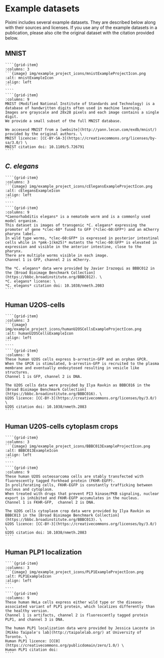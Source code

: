 # Example datasets

Piximi includes several example datasets.
They are described below along with their sources and licenses.
If you use any of the example datasets in a publication, please also cite the original dataset with the citation provided below.

## MNIST

`````{grid}
````{grid-item}
:columns: 3
```{image} img/example_project_icons/mnistExampleProjectIcon.png
:alt: mnistExampleIcon
:align: left
```
````
````{grid-item}
:columns: 9
MNIST (Modified National Institute of Standards and Technology) is a database of handwritten digits often used in machine learning.
Images are grayscale and 28x28 pixels and each image contains a single digit.
We provide a small subset of the full MNIST database.

We accesesd MNIST from a [website](http://yann.lecun.com/exdb/mnist/) provided by the original authors. \
MNIST licencse: [CC-BY-SA-3](https://creativecommons.org/licenses/by-sa/3.0/) \
MNIST citation doi: 10.1109/5.726791
````
`````

## *C. elegans*

`````{grid}
````{grid-item}
:columns: 3
```{image} img/example_project_icons/cElegansExampleProjectIcon.png
:alt: cElegansExampleIcon
:align: left
```
````
````{grid-item}
:columns: 9
*Caenorhabditis elegans* is a nematode worm and is a commonly used model organism.
This dataset is images of transgenic *C. elegans* expressing the promoter of gene *clec-60* fused to GFP (*clec-60:GFP*) and an mCherry pharynx label.
In wild type worms, *clec-60:GFP* is expressed in posterior intestinal cells while in *pmk-1(km25)* mutants the *clec-60:GFP* is elevated in expression and visible in the anterior intestine, close to the pharynx.
There are multiple worms visible in each image.
Channel 1 is GFP, channel 2 is mCherry.

The *C. elegans* data were provided by Javier Irazoqui as BBBC012 in the [Broad Bioimage Benchmark Collection](https://bbbc.broadinstitute.org/BBBC012). \
*C. elegans* license: \
*C. elegans* citation doi: 10.1038/nmeth.2083
````
`````

## Human U2OS-cells

`````{grid}
````{grid-item}
:columns: 3
```{image} img/example_project_icons/humanU2OSCellsExampleProjectIcon.png
:alt: humanU2OSCellsExampleIcon
:align: left
```
````
````{grid-item}
:columns: 9
These human U2OS cells express b-arrestin-GFP and an orphan GPCR.
When the GPCR is stimulated, b-arrestin-GFP is recruited to the plasma membrane and eventually endocytosed resulting in vesicle like structures.
Channel 1 is GFP, channel 2 is DNA.

The U2OS cells data were provided by Ilya Ravkin as BBBC016 in the [Broad Bioimage Benchmark Collection](https://bbbc.broadinstitute.org/BBBC016). \
U2OS licence: [CC-BY-3](https://creativecommons.org/licenses/by/3.0/) \
U2OS citation doi: 10.1038/nmeth.2083
````
`````

## Human U20S-cells cytoplasm crops

`````{grid}
````{grid-item}
:columns: 3
```{image} img/example_project_icons/BBBC013ExampleProjectIcon.png
:alt: BBBC013ExampleIcon
:align: left
```
````
````{grid-item}
:columns: 9
These human U2OS osteosarcoma cells are stably transfected with fluorescently tagged Forkhead protein (FKHR-EGFP).
In proliferating cells, FKHR-EGFP is constantly trafficking between nucleus and cytoplasm.
When treated with drugs that prevent PI3 kinase/PKB signaling, nuclear export is inhibited and FKHR-EGFP accumulates in the nucleus.
Channel 1 is FKHR-GFP,  channel 2 is DNA.

The U2OS cells cytoplasm crop data were provided by Ilya Ravkin as BBBC013 in the [Broad Bioimage Benchmark Collection](https://bbbc.broadinstitute.org/BBBC013). \
U2OS licence: [CC-BY-3](https://creativecommons.org/licenses/by/3.0/) \
U2OS citation doi: 10.1038/nmeth.2083
````
`````

## Human PLP1 localization

`````{grid}
````{grid-item}
:columns: 3
```{image} img/example_project_icons/PLP1ExampleProjectIcon.png
:alt: PLP1ExampleIcon
:align: left
```
````
````{grid-item}
:columns: 9
These human HeLa cells express either wild type or the disease-associated variant of PLP1 protein, which localizes differently than the healthy version.  
Channel 1 is artifacts, channel 2 is fluorescently tagged protein PLP1, and channel 3 is DNA.

The human PLP1 localization data were provided by Jessica Lacoste in [Mikko Taipale's lab](http://taipalelab.org/) at University of Toronto. \
Human PLP1 licence: [CC0](https://creativecommons.org/publicdomain/zero/1.0/) \
Human PLP1 citation doi:
````
`````
